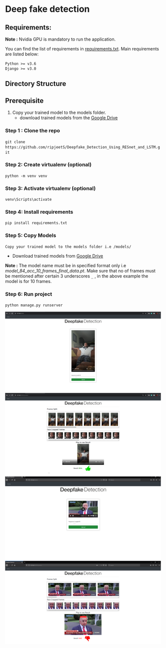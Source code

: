 # Deep fake detection 

## Requirements:

**Note :** Nvidia GPU is mandatory to run the application.

You can find the list of requirements in [requirements.txt](https://github.com/ABasral/Deepfake_Detection_Using_RESnet_and_LSTM/blob/master/requirements.txt). Main requirements are listed below:

```
Python >= v3.6
Django >= v3.0
```

## Directory Structure

## Prerequisite
1. Copy your trained model to the models folder.
   - download trained models from the [Google Drive](https://drive.google.com/drive/folders/1OrJFB_MbpD_TdfR7u-yKr43ykWNEs6l8?usp=sharing) 

### Step 1 : Clone the repo 

`git clone https://github.com/ripjeetS/Deepfake_Detection_Using_RESnet_and_LSTM.git`

### Step 2: Create virtualenv (optional)

`python -m venv venv`

### Step 3: Activate virtualenv (optional)

`venv\Scripts\activate`

### Step 4: Install requirements

`pip install requirements.txt`

### Step 5: Copy Models

`Copy your trained model to the models folder i.e /models/`

- Download trained models from [Google Drive](https://drive.google.com/drive/folders/1OrJFB_MbpD_TdfR7u-yKr43ykWNEs6l8?usp=sharing)

**Note :** The model name must be in specified format only i.e *model_84_acc_10_frames_final_data.pt*. Make sure that no of frames must be mentioned after certain 3 underscores `_` , in the above example the model is for 10 frames.


### Step 6: Run project

`python manage.py runserver`


![](results/op1.png)
![](results/op2.png)
![](results/op3.png)
![](results/op4.png)

  

